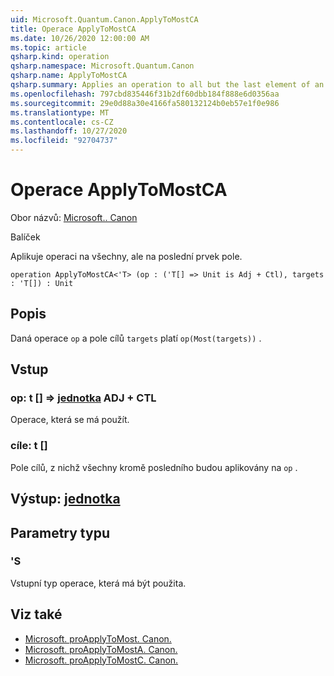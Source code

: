 ```yaml
---
uid: Microsoft.Quantum.Canon.ApplyToMostCA
title: Operace ApplyToMostCA
ms.date: 10/26/2020 12:00:00 AM
ms.topic: article
qsharp.kind: operation
qsharp.namespace: Microsoft.Quantum.Canon
qsharp.name: ApplyToMostCA
qsharp.summary: Applies an operation to all but the last element of an array.
ms.openlocfilehash: 797cbd835446f31b2df60dbb184f888e6d0356aa
ms.sourcegitcommit: 29e0d88a30e4166fa580132124b0eb57e1f0e986
ms.translationtype: MT
ms.contentlocale: cs-CZ
ms.lasthandoff: 10/27/2020
ms.locfileid: "92704737"
---
```

# <a name="applytomostca-operation"></a>Operace ApplyToMostCA

Obor názvů: [Microsoft.. Canon](xref:Microsoft.Quantum.Canon)

Balíček [](https://nuget.org/packages/)


Aplikuje operaci na všechny, ale na poslední prvek pole.

```qsharp
operation ApplyToMostCA<'T> (op : ('T[] => Unit is Adj + Ctl), targets : 'T[]) : Unit
```


## <a name="description"></a>Popis

Daná operace `op` a pole cílů `targets` platí `op(Most(targets))` .

## <a name="input"></a>Vstup

### <a name="op--t--unit-adj--ctl"></a>op: t [] => [jednotka](xref:microsoft.quantum.lang-ref.unit) ADJ + CTL

Operace, která se má použít.


### <a name="targets--t"></a>cíle: t []

Pole cílů, z nichž všechny kromě posledního budou aplikovány na `op` .



## <a name="output--unit"></a>Výstup: [jednotka](xref:microsoft.quantum.lang-ref.unit)



## <a name="type-parameters"></a>Parametry typu

### <a name="t"></a>'S

Vstupní typ operace, která má být použita.

## <a name="see-also"></a>Viz také

- [Microsoft. proApplyToMost. Canon.](xref:Microsoft.Quantum.Canon.ApplyToMost)
- [Microsoft. proApplyToMostA. Canon.](xref:Microsoft.Quantum.Canon.ApplyToMostA)
- [Microsoft. proApplyToMostC. Canon.](xref:Microsoft.Quantum.Canon.ApplyToMostC)